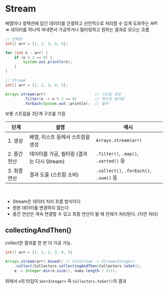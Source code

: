 # Stream
배열이나 컬렉션에 담긴 데이터를 간결하고 선언적으로 처리할 수 있게 도와주는 API<br>
=> 데이터를 하나씩 꺼내면서 가공하거나 필터링하고 원하는 결과로 모으는 흐름

```java
// 반복문
int[] arr = {1, 2, 3, 4, 5};

for (int n : arr) {
    if (n % 2 == 0) {
        System.out.println(n);
    }
}
```

```java
// Stream
int[] arr = {1, 2, 3, 4, 5};

Arrays.stream(arr)                      // 스트림 생성
        .filter(n -> n % 2 == 0)        // 짝수만 필터링
        .forEach(System.out::println);  // 출력
```

보통 스트림을 3단계 구조를 가짐

|단계|설명|예시|
|-|-|-|
|1. 생성|배열, 리스트 등에서 스트림을 생성|`Arrays.stream(arr)`|
|2. 중간 연산|데이터를 가공, 필터링 (결과는 다시 Stream)|`.filter()`, `.map()`, `.sorted()` 등|
|3. 최종 연산|결과 도출 (스트림 소비)|`.collect()`, `.forEach()`, `.sum()` 등|

<br>

* Stream은 데이터 처리 흐름 방식이다
* 원본 데이터를 변경하지 않는다
* 중간 연산은 계속 연결할 수 있고 최종 연산이 될 때 전체가 처리된다. (지연 처리)

## collectingAndThen()
collect한 결과를 한 번 더 가공 가능.

```java
int[] arr = {1, 1, 2, 3, 4, 5}

Arrays.stream(arr).boxed() // IntStream -> Stream<Integer>
    .collect(Collectors.collectingAndThen(Collectors.toSet(),
    e -> Integer.min(e.size(), nums.length / 2)));
```
위에서 `e`의 타입이 `Set<Integer>` 즉 `Collectors.toSet()`의 결과
